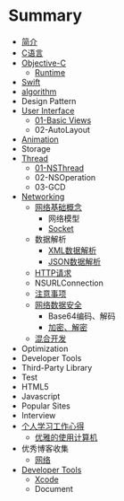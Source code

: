# Summary

* [简介](README.md)
* [C语言](chapter1.md)
* [Objective-C](02-objective-c.md)
    * [Runtime](runtime.md)
* [Swift](swift.md)
* [algorithm](10-algorithm.md)
* Design Pattern
* [User Interface](03-user-interface.md)
    * [01-Basic Views](sa.md)
    * 02-AutoLayout
* [Animation](05-animation.md)
* Storage
* [Thread](09-thread.md)
    * [01-NSThread](nsthread.md)
    * 02-NSOperation
    * 03-GCD
* [Networking](10-networking.md)
    * [网络基础概念](网络基础概念.md)
        * 网络模型
        * [Socket](socket.md)
    * 数据解析
        * [XML数据解析](xml数据解析.md)
        * [JSON数据解析](json数据解析.md)
    * [HTTP请求](getpost请求.md)
    * NSURLConnection
    * [注意事项](注意事项.md)
    * [网络数据安全](网络数据安全.md)
        * Base64编码、解码
        * [加密、解密](加密、解密.md)
    * [混合开发](混合开发.md)
* Optimization
* Developer Tools
* Third-Party Library
* Test
* HTML5
* Javascript
* Popular Sites
* Interview
* [个人学习工作心得](19-个人学习工作心得.md)
    * [优雅的使用计算机](优雅的使用计算机.md)
* 优秀博客收集
    * [网络](网络.md)
* [Developer Tools](developer-tools.md)
    * [Xcode](xocdel.md)
    * Document

